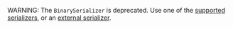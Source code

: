 WARNING: The `BinarySerializer` is deprecated. Use one of the [supported serializers](/nservicebus/serialization/#supported-serializers), or an [external serializer](/platform/extensions.md#serializers).